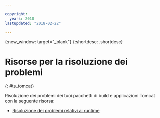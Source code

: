 ```yaml
---

copyright:
  years: 2018
lastupdated: "2018-02-22"

---
```


{:new_window: target="_blank"}
{:shortdesc: .shortdesc}

# Risorse per la risoluzione dei problemi
{: #ts_tomcat}

Risoluzione dei problemi dei tuoi pacchetti di build e applicazioni Tomcat con la seguente risorsa:

* [Risoluzione dei problemi relativi ai runtime](/docs/runtimes-common/ts_runtimes.html#runtimes)
